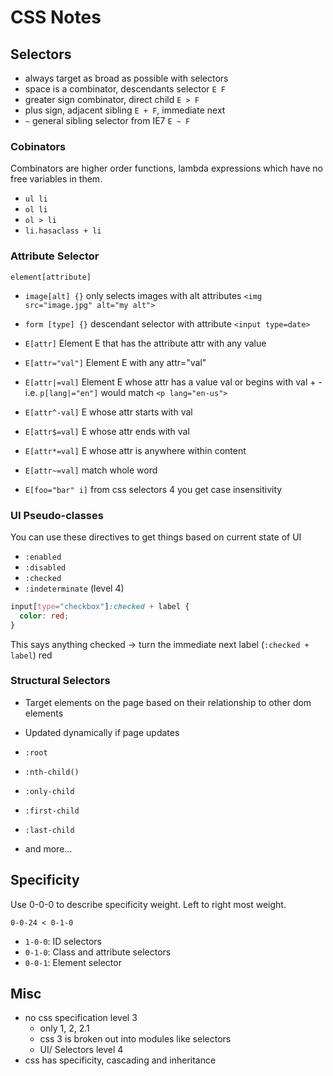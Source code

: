 # CSS Notes

## Selectors

- always target as broad as possible with selectors
- space is a combinator, descendants selector `E F`
- greater sign combinator, direct child `E > F`
- plus sign, adjacent sibling `E + F`, immediate next
- `~` general sibling selector from IE7 `E ~ F`

### Cobinators

Combinators are higher order functions, lambda expressions which have no free
variables in them.

- `ul li`
- `ol li`
- `ol > li`
- `li.hasaclass + li`

### Attribute Selector

`element[attribute]`

- `image[alt] {}` only selects images with alt attributes
  `<img src="image.jpg" alt="my alt">`
- `form [type] {}` descendant selector with attribute
  `<input type=date>`

- `E[attr]` Element E that has the attribute attr with any value
- `E[attr="val"]` Element E with any attr="val"
- `E[attr|=val]` Element E whose attr has a value val or begins with val + -
  i.e. `p[lang|="en"]` would match `<p lang="en-us">`
- `E[attr^-val]` E whose attr starts with val
- `E[attr$=val]` E whose attr ends with val
- `E[attr*=val]` E whose attr is anywhere within content
- `E[attr~=val]` match whole word
- `E[foo="bar" i]` from css selectors 4 you get case insensitivity

### UI Pseudo-classes

You can use these directives to get things based on current state of UI

- `:enabled`
- `:disabled`
- `:checked`
- `:indeterminate` (level 4)

```css
input[type="checkbox"]:checked + label {
  color: red;
}
```

This says anything checked -> turn the immediate next
label (`:checked + label`) red

### Structural Selectors

- Target elements on the page based on their relationship to
  other dom elements
- Updated dynamically if page updates

- `:root`
- `:nth-child()`
- `:only-child`
- `:first-child`
- `:last-child`
- and more...

## Specificity

Use 0-0-0 to describe specificity weight. Left to right most weight.

`0-0-24 < 0-1-0`

- `1-0-0`: ID selectors
- `0-1-0`: Class and attribute selectors
- `0-0-1`: Element selector

## Misc

- no css specification level 3
  - only 1, 2, 2.1
  - css 3 is broken out into modules like selectors
  - UI/ Selectors level 4
- css has specificity, cascading and inheritance
